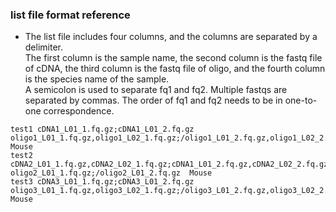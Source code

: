 ### list file format reference

- The list file includes four columns, and the columns are separated by a delimiter.
<br /> The first column is the sample name, the second column is the fastq file of cDNA, the third column is the fastq file of oligo, and the fourth column is the species name of the sample.
<br /> A semicolon is used to separate fq1 and fq2. Multiple fastqs are separated by commas. The order of fq1 and fq2 needs to be in one-to-one correspondence.
```
test1 cDNA1_L01_1.fq.gz;cDNA1_L01_2.fq.gz    oligo1_L01_1.fq.gz,oligo1_L02_1.fq.gz;/oligo1_L01_2.fq.gz,oligo1_L02_2.fq.gz Mouse
test2 cDNA2_L01_1.fq.gz,cDNA2_L02_1.fq.gz;cDNA1_L01_2.fq.gz,cDNA2_L02_2.fq.gz   oligo2_L01_1.fq.gz;/oligo2_L01_2.fq.gz  Mouse
test3 cDNA3_L01_1.fq.gz;cDNA3_L01_2.fq.gz    oligo3_L01_1.fq.gz,oligo3_L02_1.fq.gz;/oligo3_L01_2.fq.gz,oligo3_L02_2.fq.gz Mouse
```